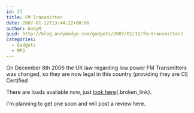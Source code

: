 ```yaml
---
id: 27
title: FM Transmitter
date: 2007-01-12T13:44:22+00:00
author: AndyM
guid: http://blog.andymadge.com/gadgets/2007/01/12/fm-transmitter/
categories:
  - Gadgets
  - MP3
---
```

On December 8th 2006 the UK law regarding low power FM Transmitters was changed, so they are now legal in this country (providing they are CE Certified

There are loads available now, just [look here](http://www.iworld.co.uk/c/iPod_FM_Transmitters.htm){.broken_link}.

I'm planning to get one soon and will post a review here.